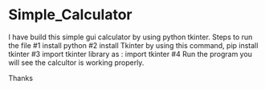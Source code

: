 # Simple_Calculator
I have build this simple gui calculator by using python tkinter.
Steps to run the file
#1 install python
#2 install Tkinter by using this command, pip install tkinter
#3 import tkinter library as : import tkinter
#4 Run the program you will see the calcultor is working properly.

Thanks

